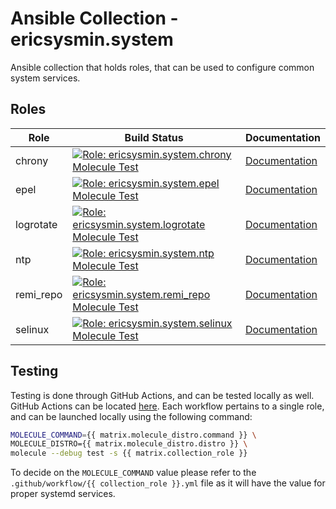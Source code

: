 # Ansible Collection - ericsysmin.system

Ansible collection that holds roles, that can be used to configure common system services.

## Roles

| Role      | Build Status                                                                                                                                                                                                                                                                                                                      | Documentation                                                                                          |
| --------- | --------------------------------------------------------------------------------------------------------------------------------------------------------------------------------------------------------------------------------------------------------------------------------------------------------------------------------- | ------------------------------------------------------------------------------------------------------ |
| chrony    | [![Role: ericsysmin.system.chrony Molecule Test](https://github.com/ericsysmin/ansible-collection-system/workflows/Role:%20ericsysmin.system.chrony%20Molecule%20Test/badge.svg)](https://github.com/ericsysmin/ansible-collection-system/actions?query=workflow%3A%22Role%3A+ericsysmin.system.chrony+Molecule+Test%22)          | [Documentation](https://github.com/ericsysmin/ansible-collection-system/blob/master/docs/chrony.md)    |
| epel      | [![Role: ericsysmin.system.epel Molecule Test](https://github.com/ericsysmin/ansible-collection-system/workflows/Role:%20ericsysmin.system.epel%20Molecule%20Test/badge.svg)](https://github.com/ericsysmin/ansible-collection-system/actions?query=workflow%3A%22Role%3A+ericsysmin.system.epel+Molecule+Test%22)                | [Documentation](https://github.com/ericsysmin/ansible-collection-system/blob/master/docs/epel.md)      |
| logrotate | [![Role: ericsysmin.system.logrotate Molecule Test](https://github.com/ericsysmin/ansible-collection-system/workflows/Role:%20ericsysmin.system.logrotate%20Molecule%20Test/badge.svg)](https://github.com/ericsysmin/ansible-collection-system/actions?query=workflow%3A%22Role%3A+ericsysmin.system.logrotate+Molecule+Test%22) | [Documentation](https://github.com/ericsysmin/ansible-collection-system/blob/master/docs/logrotate.md) |
| ntp       | [![Role: ericsysmin.system.ntp Molecule Test](https://github.com/ericsysmin/ansible-collection-system/workflows/Role:%20ericsysmin.system.ntp%20Molecule%20Test/badge.svg)](https://github.com/ericsysmin/ansible-collection-system/actions?query=workflow%3A%22Role%3A+ericsysmin.system.ntp+Molecule+Test%22)                   | [Documentation](https://github.com/ericsysmin/ansible-collection-system/blob/master/docs/ntp.md)       |
| remi_repo | [![Role: ericsysmin.system.remi_repo Molecule Test](https://github.com/ericsysmin/ansible-collection-system/workflows/Role:%20ericsysmin.system.remi_repo%20Molecule%20Test/badge.svg)](https://github.com/ericsysmin/ansible-collection-system/actions?query=workflow%3A%22Role%3A+ericsysmin.system.remi_repo+Molecule+Test%22) | [Documentation](https://github.com/ericsysmin/ansible-collection-system/blob/master/docs/remi_repo.md) |
| selinux   | [![Role: ericsysmin.system.selinux Molecule Test](https://github.com/ericsysmin/ansible-collection-system/workflows/Role:%20ericsysmin.system.selinux%20Molecule%20Test/badge.svg)](https://github.com/ericsysmin/ansible-collection-system/actions?query=workflow%3A%22Role%3A+ericsysmin.system.selinux+Molecule+Test%22)       | [Documentation](https://github.com/ericsysmin/ansible-collection-system/blob/master/docs/selinux.md)   |

## Testing

Testing is done through GitHub Actions, and can be tested locally as well. GitHub Actions can be located [here](https://github.com/ericsysmin/ansible-collection-system/actions).
Each workflow pertains to a single role, and can be launched locally using the following command:

```bash
MOLECULE_COMMAND={{ matrix.molecule_distro.command }} \
MOLECULE_DISTRO={{ matrix.molecule_distro.distro }} \
molecule --debug test -s {{ matrix.collection_role }}
```

To decide on the `MOLECULE_COMMAND` value please refer to the `.github/workflow/{{ collection_role }}.yml` file as it will have the value for proper systemd services.
